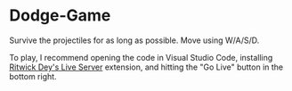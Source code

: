 # Dodge-Game

Survive the projectiles for as long as possible. Move using W/A/S/D.

To play, I recommend opening the code in Visual Studio Code, installing [Ritwick Dey's Live Server]([url](https://github.com/ritwickdey/vscode-live-server)) extension, and hitting the "Go Live" button in the bottom right.
